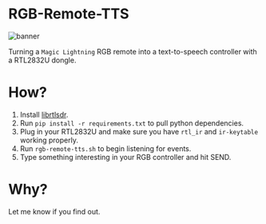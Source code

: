 # RGB-Remote-TTS

![banner](https://cloud.githubusercontent.com/assets/6147168/21569607/7553472a-cea5-11e6-8e42-033c0ff38bbd.png)

Turning a `Magic Lightning` RGB remote into a text-to-speech controller with a RTL2832U dongle.

# How?

1. Install [librtlsdr](https://github.com/librtlsdr/librtlsdr).
2. Run `pip install -r requirements.txt` to pull python dependencies.
3. Plug in your RTL2832U and make sure you have `rtl_ir` and `ir-keytable` working properly.
4. Run `rgb-remote-tts.sh` to begin listening for events.
5. Type something interesting in your RGB controller and hit SEND.

# Why?

Let me know if you find out.
